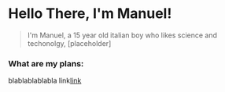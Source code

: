 # Hello There, I'm Manuel!
> I'm Manuel, a 15 year old italian boy who likes science and techonolgy, [placeholder]

### What are my plans: 
blablablablabla link[link](www.pornhub.it)
